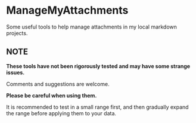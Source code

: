 # ManageMyAttachments

Some useful tools to help manage attachments in my local markdown projects.

## NOTE

**These tools have not been rigorously tested and may have some strange issues.** 

Comments and suggestions are welcome.

**Please be careful when using them.** 

It is recommended to test in a small range first, and then gradually expand the range before applying them to your data.
